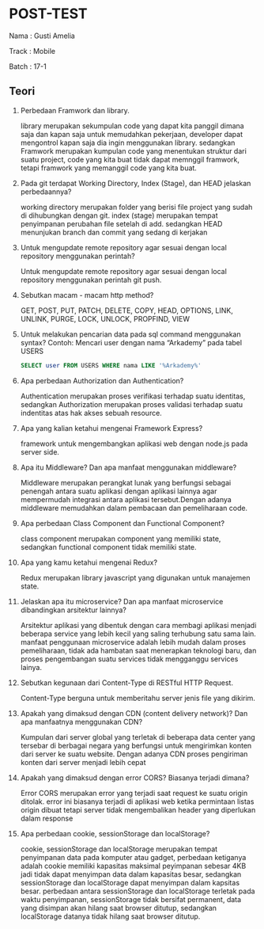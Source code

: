 # POST-TEST
Nama  : Gusti Amelia

Track : Mobile

Batch : 17-1

## Teori
1. Perbedaan Framwork dan library.

    library merupakan sekumpulan code yang dapat kita panggil dimana saja dan kapan saja untuk memudahkan pekerjaan, developer dapat mengontrol kapan saja dia ingin menggunakan   library. sedangkan Framwork merupakan kumpulan code yang menentukan struktur dari suatu project, code yang kita buat tidak dapat memnggil framwork, tetapi framwork yang memanggil code yang kita buat.

2. Pada git terdapat Working Directory, Index (Stage), dan HEAD jelaskan perbedaannya?

    working directory merupakan folder yang berisi file project yang sudah di dihubungkan dengan git. index (stage) merupakan tempat penyimpanan perubahan file setelah di add. sedangkan HEAD menunjukan branch dan commit yang sedang di kerjakan

3. Untuk mengupdate remote repository agar sesuai dengan local repository menggunakan perintah?

    Untuk mengupdate remote repository agar sesuai dengan local repository menggunakan perintah git push.

4. Sebutkan macam - macam http method?

    GET, POST, PUT, PATCH, DELETE, COPY, HEAD, OPTIONS, LINK, UNLINK, PURGE, LOCK, UNLOCK, PROPFIND, VIEW

5. Untuk melakukan pencarian data pada sql command menggunakan syntax? Contoh: Mencari user dengan nama “Arkademy” pada tabel USERS
    ```sql
    SELECT user FROM USERS WHERE nama LIKE '%Arkademy%'
   ```
   
6. Apa perbedaan Authorization dan Authentication?

    Authentication merupakan proses verifikasi terhadap suatu identitas, sedangkan Authorization merupakan proses validasi terhadap suatu indentitas atas hak akses sebuah resource.

7. Apa yang kalian ketahui mengenai Framework Express?

    framework untuk mengembangkan aplikasi web dengan node.js pada server side.

8. Apa itu Middleware? Dan apa manfaat menggunakan middleware?

    Middleware merupakan perangkat lunak yang berfungsi sebagai penengah antara suatu aplikasi dengan aplikasi lainnya agar mempermudah integrasi antara aplikasi tersebut.Dengan adanya middleware memudahkan dalam pembacaan dan pemeliharaan code.

9. Apa perbedaan Class Component dan Functional Component?

    class component merupakan component yang memiliki state, sedangkan functional component tidak memiliki state.

10. Apa yang kamu ketahui mengenai Redux?

    Redux merupakan library javascript yang digunakan untuk manajemen state.

11. Jelaskan apa itu microservice? Dan apa manfaat microservice dibandingkan arsitektur lainnya?

    Arsitektur aplikasi yang dibentuk dengan cara membagi aplikasi menjadi beberapa service yang lebih kecil yang saling terhubung satu sama lain. manfaat penggunaan microservice adalah lebih mudah dalam proses pemeliharaan, tidak ada hambatan saat menerapkan teknologi baru, dan proses pengembangan suatu services tidak mengganggu services lainya.

12. Sebutkan kegunaan dari Content-Type di RESTful HTTP Request.

    Content-Type berguna untuk memberitahu server jenis file yang dikirim.

13. Apakah yang dimaksud dengan CDN (content delivery network)? Dan apa manfaatnya menggunakan CDN?

    Kumpulan dari server global yang terletak di beberapa data center yang tersebar di berbagai negara yang berfungsi untuk mengirimkan konten dari server ke suatu website.
    Dengan adanya CDN proses pengiriman konten dari server menjadi lebih cepat
    
14. Apakah yang dimaksud dengan error CORS? Biasanya terjadi dimana?

    Error CORS merupakan error yang terjadi saat request ke suatu origin ditolak. error ini biasanya terjadi di aplikasi web ketika permintaan listas origin dibuat tetapi server tidak mengembalikan header yang diperlukan dalam response
    
15. Apa perbedaan cookie, sessionStorage dan localStorage?

    cookie, sessionStorage dan localStorage merupakan tempat penyimpanan data pada komputer atau gadget, perbedaan ketiganya adalah cookie memiliki kapasitas maksimal peyimpanan sebesar 4KB jadi tidak dapat menyimpan data dalam kapasitas besar, sedangkan sessionStorage dan localStorage dapat menyimpan dalam kapsitas besar. perbedaan antara sessionStorage dan localStorage terletak pada waktu penyimpanan, sessionStorage tidak bersifat permanent, data yang disimpan akan hilang saat browser ditutup, sedangkan localStorage datanya tidak hilang saat browser ditutup.
    
    


